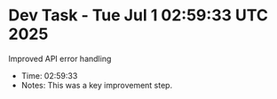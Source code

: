 # Dev Task - Tue Jul  1 02:59:33 UTC 2025
Improved API error handling
- Time: 02:59:33
- Notes: This was a key improvement step.

